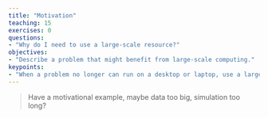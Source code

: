 ```yaml
---
title: "Motivation"
teaching: 15
exercises: 0
questions:
- "Why do I need to use a large-scale resource?"
objectives:
- "Describe a problem that might benefit from large-scale computing."
keypoints:
- "When a problem no longer can run on a desktop or laptop, use a large-scale computing resource."  
---
```


> Have a motivational example, maybe data too big, simulation too long?  

<!--{% include_relative custom/01-motivation.md %}-->

